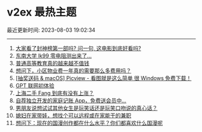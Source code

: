 # v2ex 最热主题

最近更新时间: 2023-08-03 19:02:34

--- 
1. [大家看了封神榜第一部吗? 问一句, 这电影到底好看吗?](https://www.v2ex.com/t/961966) 
2. [东南大学 lk99 零电阻测出来了...](https://www.v2ex.com/t/961957) 
3. [普通高等教育真的越来越不值钱](https://www.v2ex.com/t/961987) 
4. [想问下，小区物业费一年真的需要那么多费用吗？](https://www.v2ex.com/t/961995) 
5. [[抽奖送码 & macOS] Picview - 看图就是这么简单 很 Windows 免费下载！](https://www.v2ex.com/t/961998) 
6. [GPT 联网初体验](https://www.v2ex.com/t/962006) 
7. [上海二手 Fang 到底有没有上涨？](https://www.v2ex.com/t/962016) 
8. [自荐独立开发的家庭记账 App，免费送会员中...](https://www.v2ex.com/t/962025) 
9. [男朋友说想试试其他女生是玩笑话还是玩笑口吻说的真心话？](https://www.v2ex.com/t/962034) 
10. [媳妇在家带娃，想找个可以远程或在家能干的兼职](https://www.v2ex.com/t/962002) 
11. [想问下：现在的国漫创作都在什么水平？你们都喜欢什么国漫呢](https://www.v2ex.com/t/962017) 
